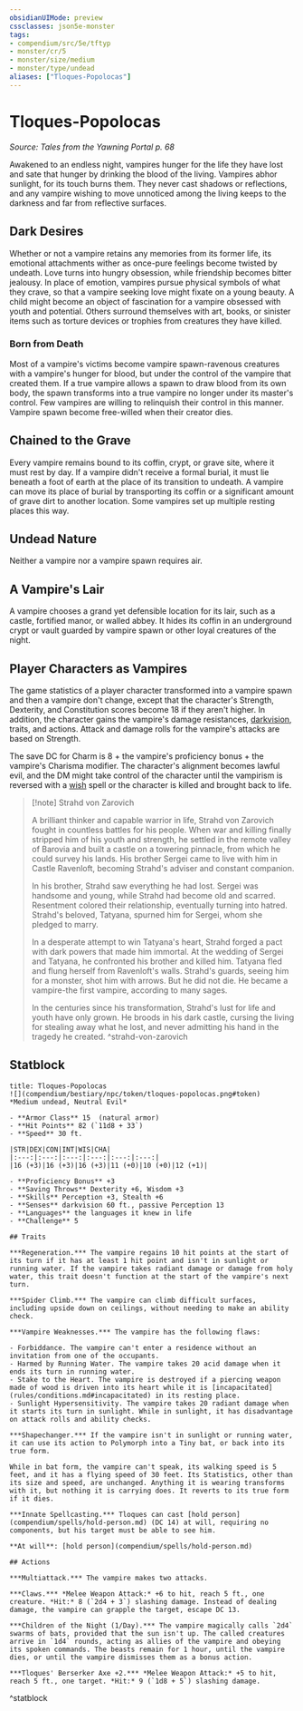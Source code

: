 ```yaml
---
obsidianUIMode: preview
cssclasses: json5e-monster
tags:
- compendium/src/5e/tftyp
- monster/cr/5
- monster/size/medium
- monster/type/undead
aliases: ["Tloques-Popolocas"]
---
```

# Tloques-Popolocas
*Source: Tales from the Yawning Portal p. 68*  

Awakened to an endless night, vampires hunger for the life they have lost and sate that hunger by drinking the blood of the living. Vampires abhor sunlight, for its touch burns them. They never cast shadows or reflections, and any vampire wishing to move unnoticed among the living keeps to the darkness and far from reflective surfaces.

## Dark Desires

Whether or not a vampire retains any memories from its former life, its emotional attachments wither as once-pure feelings become twisted by undeath. Love turns into hungry obsession, while friendship becomes bitter jealousy. In place of emotion, vampires pursue physical symbols of what they crave, so that a vampire seeking love might fixate on a young beauty. A child might become an object of fascination for a vampire obsessed with youth and potential. Others surround themselves with art, books, or sinister items such as torture devices or trophies from creatures they have killed.

### Born from Death

 Most of a vampire's victims become vampire spawn-ravenous creatures with a vampire's hunger for blood, but under the control of the vampire that created them. If a true vampire allows a spawn to draw blood from its own body, the spawn transforms into a true vampire no longer under its master's control. Few vampires are willing to relinquish their control in this manner. Vampire spawn become free-willed when their creator dies.

## Chained to the Grave

Every vampire remains bound to its coffin, crypt, or grave site, where it must rest by day. If a vampire didn't receive a formal burial, it must lie beneath a foot of earth at the place of its transition to undeath. A vampire can move its place of burial by transporting its coffin or a significant amount of grave dirt to another location. Some vampires set up multiple resting places this way.

## Undead Nature

Neither a vampire nor a vampire spawn requires air.

## A Vampire's Lair

A vampire chooses a grand yet defensible location for its lair, such as a castle, fortified manor, or walled abbey. It hides its coffin in an underground crypt or vault guarded by vampire spawn or other loyal creatures of the night.

## Player Characters as Vampires

The game statistics of a player character transformed into a vampire spawn and then a vampire don't change, except that the character's Strength, Dexterity, and Constitution scores become 18 if they aren't higher. In addition, the character gains the vampire's damage resistances, [darkvision](rules/senses.md#darkvision), traits, and actions. Attack and damage rolls for the vampire's attacks are based on Strength.

The save DC for Charm is 8 + the vampire's proficiency bonus + the vampire's Charisma modifier. The character's alignment becomes lawful evil, and the DM might take control of the character until the vampirism is reversed with a [wish](compendium/spells/wish.md) spell or the character is killed and brought back to life.

> [!note] Strahd von Zarovich
> 
> A brilliant thinker and capable warrior in life, Strahd von Zarovich fought in countless battles for his people. When war and killing finally stripped him of his youth and strength, he settled in the remote valley of Barovia and built a castle on a towering pinnacle, from which he could survey his lands. His brother Sergei came to live with him in Castle Ravenloft, becoming Strahd's adviser and constant companion.
> 
> In his brother, Strahd saw everything he had lost. Sergei was handsome and young, while Strahd had become old and scarred. Resentment colored their relationship, eventually turning into hatred. Strahd's beloved, Tatyana, spurned him for Sergei, whom she pledged to marry.
> 
> In a desperate attempt to win Tatyana's heart, Strahd forged a pact with dark powers that made him immortal. At the wedding of Sergei and Tatyana, he confronted his brother and killed him. Tatyana fled and flung herself from Ravenloft's walls. Strahd's guards, seeing him for a monster, shot him with arrows. But he did not die. He became a vampire-the first vampire, according to many sages.
> 
> In the centuries since his transformation, Strahd's lust for life and youth have only grown. He broods in his dark castle, cursing the living for stealing away what he lost, and never admitting his hand in the tragedy he created.
^strahd-von-zarovich

## Statblock

```ad-statblock
title: Tloques-Popolocas
![](compendium/bestiary/npc/token/tloques-popolocas.png#token)
*Medium undead, Neutral Evil*

- **Armor Class** 15  (natural armor)
- **Hit Points** 82 (`11d8 + 33`)
- **Speed** 30 ft.

|STR|DEX|CON|INT|WIS|CHA|
|:---:|:---:|:---:|:---:|:---:|:---:|
|16 (+3)|16 (+3)|16 (+3)|11 (+0)|10 (+0)|12 (+1)|

- **Proficiency Bonus** +3
- **Saving Throws** Dexterity +6, Wisdom +3
- **Skills** Perception +3, Stealth +6
- **Senses** darkvision 60 ft., passive Perception 13
- **Languages** the languages it knew in life
- **Challenge** 5

## Traits

***Regeneration.*** The vampire regains 10 hit points at the start of its turn if it has at least 1 hit point and isn't in sunlight or running water. If the vampire takes radiant damage or damage from holy water, this trait doesn't function at the start of the vampire's next turn.

***Spider Climb.*** The vampire can climb difficult surfaces, including upside down on ceilings, without needing to make an ability check.

***Vampire Weaknesses.*** The vampire has the following flaws:

- Forbiddance. The vampire can't enter a residence without an invitation from one of the occupants.  
- Harmed by Running Water. The vampire takes 20 acid damage when it ends its turn in running water.  
- Stake to the Heart. The vampire is destroyed if a piercing weapon made of wood is driven into its heart while it is [incapacitated](rules/conditions.md#incapacitated) in its resting place.  
- Sunlight Hypersensitivity. The vampire takes 20 radiant damage when it starts its turn in sunlight. While in sunlight, it has disadvantage on attack rolls and ability checks.  

***Shapechanger.*** If the vampire isn't in sunlight or running water, it can use its action to Polymorph into a Tiny bat, or back into its true form.

While in bat form, the vampire can't speak, its walking speed is 5 feet, and it has a flying speed of 30 feet. Its Statistics, other than its size and speed, are unchanged. Anything it is wearing transforms with it, but nothing it is carrying does. It reverts to its true form if it dies.

***Innate Spellcasting.*** Tloques can cast [hold person](compendium/spells/hold-person.md) (DC 14) at will, requiring no components, but his target must be able to see him.

**At will**: [hold person](compendium/spells/hold-person.md)

## Actions

***Multiattack.*** The vampire makes two attacks.

***Claws.*** *Melee Weapon Attack:* +6 to hit, reach 5 ft., one creature. *Hit:* 8 (`2d4 + 3`) slashing damage. Instead of dealing damage, the vampire can grapple the target, escape DC 13.

***Children of the Night (1/Day).*** The vampire magically calls `2d4` swarms of bats, provided that the sun isn't up. The called creatures arrive in `1d4` rounds, acting as allies of the vampire and obeying its spoken commands. The beasts remain for 1 hour, until the vampire dies, or until the vampire dismisses them as a bonus action.

***Tloques' Berserker Axe +2.*** *Melee Weapon Attack:* +5 to hit, reach 5 ft., one target. *Hit:* 9 (`1d8 + 5`) slashing damage.
```
^statblock